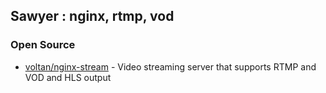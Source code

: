 ## Sawyer : nginx, rtmp, vod




### Open Source
- [voltan/nginx-stream](https://github.com/voltan/nginx-stream) - Video streaming server that supports RTMP and VOD and HLS output
